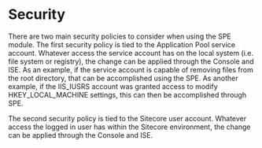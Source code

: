 # Security

There are two main security policies to consider when using the SPE module. The first security policy is tied to the Application Pool service account. Whatever access the service account has on the local system (i.e. file system or registry), the change can be applied through the Console and ISE. As an example, if the service account is capable of removing files from the root directory, that can be accomplished using the SPE. As another example, if the IIS_IUSRS account was granted access to modify HKEY_LOCAL_MACHINE settings, this can then be accomplished through SPE.

The second security policy is tied to the Sitecore user account. Whatever access the logged in user has within the Sitecore environment, the change can be applied through the Console and ISE.
